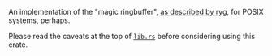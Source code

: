 
An implementation of the "magic ringbuffer", [as described by ryg],
for POSIX systems, perhaps.

Please read the caveats at the top of [`lib.rs`](src/lib.rs) before
considering using this crate.

[as described by ryg]: https://fgiesen.wordpress.com/2012/07/21/the-magic-ring-buffer/
